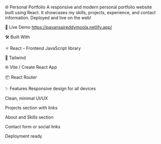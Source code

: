 🌐 Personal Portfolio
A responsive and modern personal portfolio website built using React. It showcases my skills, projects, experience, and contact information. Deployed and live on the web!

🚀 Live Demo
https://pavansaireddymoola.netlify.app/


🛠️ Built With

⚛️ React – Frontend JavaScript library

💅  Tailwind 

🌐 Vite / Create React App 

📦 React Router

✨ Features
Responsive design for all devices

Clean, minimal UI/UX

Projects section with links

About and Skills section

Contact form or social links

Deployment ready

